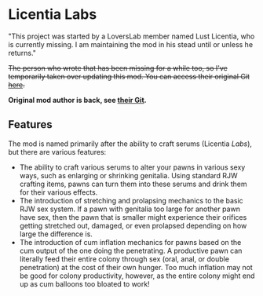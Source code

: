 # Licentia Labs

"This project was started by a LoversLab member named Lust Licentia, who is currently missing. I am maintaining the mod in his stead until or unless he returns."

~~The person who wrote that has been missing for a while too, so I've temporarily taken over updating this mod. You can access their original Git [here](https://gitgud.io/John-the-Anabaptist/licentia-labs).~~

**Original mod author is back, see [their Git](https://gitgud.io/John-the-Anabaptist/licentia-labs).**

## Features

The mod is named primarily after the ability to craft serums (Licentia *Labs*), but there are various features:

- The ability to craft various serums to alter your pawns in various sexy ways, such as enlarging or shrinking genitalia. Using standard RJW crafting items, pawns can turn them into these serums and drink them for their various effects.
- The introduction of stretching and prolapsing mechanics to the basic RJW sex system. If a pawn with genitalia too large for another pawn have sex, then the pawn that is smaller might experience their orifices getting stretched out, damaged, or even prolapsed depending on how large the difference is.
- The introduction of cum inflation mechanics for pawns based on the cum output of the one doing the penetrating. A productive pawn can literally feed their entire colony through sex (oral, anal, or double penetration) at the cost of their own hunger. Too much inflation may not be good for colony productivity, however, as the entire colony might end up as cum balloons too bloated to work!
